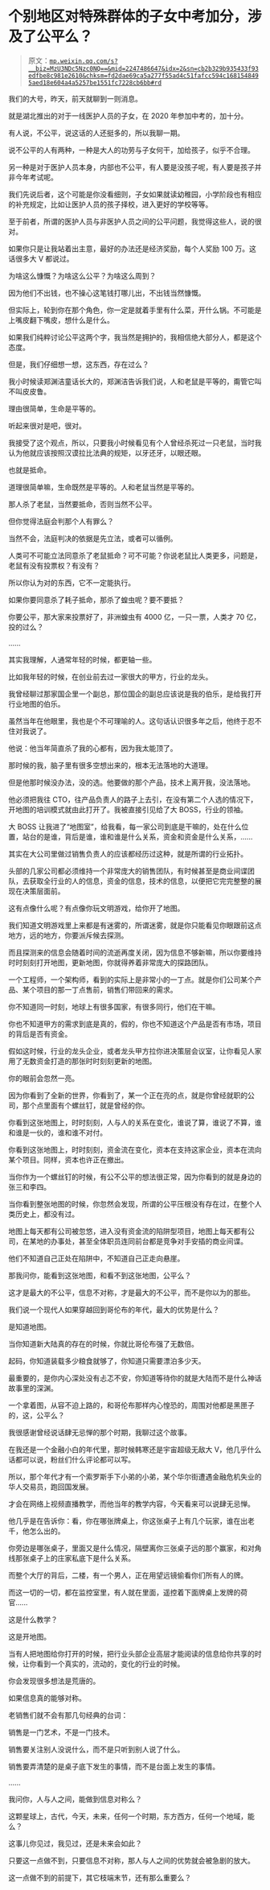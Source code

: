 # 个别地区对特殊群体的子女中考加分，涉及了公平么？

> 原文：[`mp.weixin.qq.com/s?__biz=MzU3NDc5Nzc0NQ==&mid=2247486647&idx=2&sn=cb2b329b935433f93edfbe8c981e2610&chksm=fd2dae69ca5a277f55ad4c51fafcc594c1681548495aed18e604a4a5257be1551fc7228cb6bb#rd`](http://mp.weixin.qq.com/s?__biz=MzU3NDc5Nzc0NQ==&mid=2247486647&idx=2&sn=cb2b329b935433f93edfbe8c981e2610&chksm=fd2dae69ca5a277f55ad4c51fafcc594c1681548495aed18e604a4a5257be1551fc7228cb6bb#rd)

我们的大号，昨天，前天就聊到一则消息。

就是湖北推出的对于一线医护人员的子女，在 2020 年参加中考的，加十分。

有人说，不公平，说这话的人还挺多的，所以我聊一期。

说不公平的人有两种，一种是大人的功劳与子女何干，加给孩子，似乎不合理。

另一种是对于医护人员本身，内部也不公平，有人要是没孩子呢，有人要是孩子并非今年考试呢。

我们先说后者，这个可能是你没看细则，子女如果就读幼稚园，小学阶段也有相应的补充规定，比如让医护人员的孩子择校，进入更好的学校等等。

至于前者，所谓的医护人员与非医护人员之间的公平问题，我觉得这些人，说的很对。

如果你只是让我站着出主意，最好的办法还是经济奖励，每个人奖励 100 万。这话很多大 V 都说过。

为啥这么慷慨？为啥这么公平？为啥这么周到？

因为他们不出钱，也不操心这笔钱打哪儿出，不出钱当然慷慨。

但实际上，轮到你在那个角色，你一定是就着手里有什么菜，开什么锅。不可能是上嘴皮翻下嘴皮，想什么是什么。

如果我们纯粹讨论公平这两个字，我当然是拥护的，我相信绝大部分人，都是这个态度。

但是，我们仔细想一想，这东西，存在过么？

我小时候读郑渊洁童话长大的，郑渊洁告诉我们说，人和老鼠是平等的，甭管它叫不叫皮皮鲁。

理由很简单，生命是平等的。

听起来很对是吧，很对。

我接受了这个观点，所以，只要我小时候看见有个人曾经杀死过一只老鼠，当时我认为他就应该按照汉谟拉比法典的规矩，以牙还牙，以眼还眼。

也就是抵命。

道理很简单嘛，生命既然是平等的。人和老鼠当然是平等的。

那人杀了老鼠，当然要抵命，否则当然不公平。

但你觉得法庭会判那个人有罪么？

当然不会，法庭判决的依据是先立法，或者可以循例。

人类可不可能立法同意杀了老鼠抵命？可不可能？你说老鼠比人类更多，问题是，老鼠有没有投票权？有没有？

所以你认为对的东西，它不一定能执行。

如果你要同意杀了耗子抵命，那杀了蝗虫呢？要不要抵？

你要公平，那大家来投票好了，非洲蝗虫有 4000 亿，一只一票，人类才 70 亿，投的过么？

......

其实我理解，人通常年轻的时候，都更轴一些。

比如我年轻的时候，在创业前去过一家很大的甲方，行业的龙头。

我曾经聊过那家国企里一个副总，那位国企的副总应该说是我的伯乐，是给我打开行业地图的伯乐。

虽然当年在他眼里，我也是个不可理喻的人。这句话认识很多年之后，他终于忍不住对我说了。

他说：他当年简直杀了我的心都有，因为我太能顶了。

那时候的我，脑子里有很多空想出来的，根本无法落地的大道理。

但是他那时候没办法，没的选。他要做的那个产品，技术上离开我，没法落地。

他必须把我往 CTO，往产品负责人的路子上去引，在没有第二个人选的情况下，开地图的培训模式就由此打开了。我被直接引见给了大 BOSS，行业的领袖。

大 BOSS 让我进了“地图室”，给我看，每一家公司到底是干嘛的，处在什么位置，站台的是谁，背后是谁，谁和谁是什么关系，资金和资金是什么关系，......

其实在大公司里做过销售负责人的应该都经历过这种，就是所谓的行业拓扑。

头部的几家公司都必须维持一个非常庞大的销售团队，有时候甚至是商业间谍团队，去获取全行业的人的信息，资金的信息，技术的信息，以便把它完完整整的展现在决策层面前。

这有点像什么呢？有点像你玩文明游戏，给你开了地图。

我们知道文明游戏里上来都是有迷雾的，所谓迷雾，就是你只能看见你眼跟前这点地方，远的地方，你要派斥候去探测。

而且探测来的信息会随着时间的流逝再度关闭，因为信息不够新嘛，所以你要维持时时刻刻打开地图，更新地图，你就得养着非常庞大的探路团队。

一个工程师，一个架构师，看到的实际上是非常小的一丁点。就是你们公司某个产品、某个项目的那一丁点售前，销售们带回来的需求。

你不知道同一时刻，地球上有很多国家，有很多同行，他们在干嘛。

你也不知道甲方的需求到底是真的，假的，你也不知道这个产品是否有市场，项目的背后是否有资金。

假如这时候，行业的龙头企业，或者龙头甲方拉你进决策层会议室，让你看见人家用了无数资金打造的那张时时刻刻更新的地图。

你的眼前会忽然一亮。

因为你看到了全新的世界，你看到了，某一个正在亮的点，就是你曾经就职的公司，那个点里面有个螺丝钉，就是曾经的你。

你看到这张地图上，时时刻刻，人与人的关系在变化，谁说了算，谁说了不算，谁和谁是一伙的，谁和谁不对付。

你看到这张地图上，时时刻刻，资金流在变化，资本在支持这家企业，资本在流向某个项目。同样，资本也许正在撤出。

当你作为一个螺丝钉的时候，有公不公平的想法很正常，因为你看到的就是身边的张三和李四。

当你看到整张地图的时候，你忽然会发现，所谓的公平压根没有存在过，在整个人类历史上，都没有过。

地图上每天都有公司被忽悠，进入没有资金流的陷阱型项目，地图上每天都有公司，在某地的办事处，甚至全体职员连同前台都是竞争对手安插的商业间谍。

他们不知道自己正处在陷阱中，不知道自己正走向悬崖。

那我问你，能看到这张地图，和看不到这张地图，公平么？

这才是最大的不公平，信息不对称，才是最大的不公平，而不是你以为的那些。

我们说一个现代人如果穿越回到哥伦布的年代，最大的优势是什么？

是知道地图。

当你知道新大陆真的存在的时候，你就比哥伦布强了无数倍。

起码，你知道装载多少粮食就够了，你知道只需要漂泊多少天。

最重要的，是你内心深处没有忐忑不安，你知道等待你的就是大陆而不是什么神话故事里的深渊。

一个拿着图，从容不迫上路的，和哥伦布那样内心惶恐的，周围对他都是黑匣子的，这，公平么？

我很感谢曾经说话肆无忌惮的那个时期，我聊过这个故事。

在我还是一个金融小白的年代里，那时候韩寒还是宇宙超级无敌大 V，他几乎什么话都可以说，粉丝们什么评论都可以写。

所以，那个年代才有一个索罗斯手下小弟的小弟，某个华尔街遭遇金融危机失业的华人交易员，跑回国发展。

才会在网络上视频直播教学，而他当年的教学内容，今天看来可以说肆无忌惮。

他几乎是在告诉你：看，你在哪张牌桌上，你这张桌子上有几个玩家，谁在出老千，他怎么出的。

你旁边是哪张桌子，里面又是什么情况，隔壁离你三张桌子远的那个赢家，和对角线那张桌子上的庄家私底下是什么关系。

而整个大厅的背后，二楼，有一个男人，正在用望远镜偷看你们所有人的牌。

而这一切的一切，都在监控室里，有人就在里面，遥控着下面牌桌上发牌的荷官......

这是什么教学？

这是开地图。

当有人把地图给你打开的时候，把行业头部企业高层才能阅读的信息给你共享的时候，让你看到一个真实的，流动的，变化的行业的时候。

你会发现很多想法是荒唐的。

如果信息真的能够对称。

老销售们就不会有那几句经典的台词：

销售是一门艺术，不是一门技术。

销售要关注别人没说什么，而不是只听到别人说了什么。

销售要弄清楚的是桌子底下发生的事情，而不是台面上发生的事情。

......

我问你，人与人之间，能做到信息对称么？

这颗星球上，古代，今天，未来，任何一个时期，东方西方，任何一个地域，能么？

这事儿你见过，我见过，还是未来会如此？

只要这一点做不到，只要信息不对称，那人与人之间的优势就会被急剧的放大。

这一点做不到的前提下，其它枝端末节，还有那么重要么？